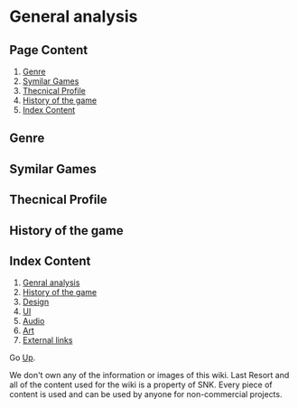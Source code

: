 # **General analysis**
## **Page Content**
1. [Genre](https://github.com/ericlr1/Proyecto_1_Guerrilla-War/blob/gh-pages/Intro.md#genre)
2. [Symilar Games](https://github.com/ericlr1/Proyecto_1_Guerrilla-War/blob/gh-pages/Intro.md#symilar-games)
3. [Thecnical Profile](https://github.com/ericlr1/Proyecto_1_Guerrilla-War/blob/gh-pages/Intro.md#thecnical-profile)
4. [History of the game](https://github.com/ericlr1/Proyecto_1_Guerrilla-War/blob/gh-pages/Intro.md#history-of-the-game)
5. [Index Content](https://github.com/ericlr1/Proyecto_1_Guerrilla-War/blob/gh-pages/Intro.md#index-content)

## **Genre**

## **Symilar Games**

## **Thecnical Profile**

## **History of the game**

## **Index Content**

1. [Genral analysis]()
2. [History of the game]()
3. [Design]()
4. [UI](https://github.com/ericlr1/Proyecto_1_Guerrilla-War/blob/gh-pages/UI.md)
5. [Audio]()
6. [Art](https://github.com/ericlr1/Proyecto_1_Guerrilla-War/blob/gh-pages/Art.md#art)
7. [External links]()


Go [Up](https://github.com/ericlr1/Proyecto_1_Guerrilla-War/blob/gh-pages/general_analysis.md#general-analysis).

We don't own any of the information or images of this wiki. Last Resort and all of the content used for the wiki is a property of SNK. Every piece of content is used and can be used by anyone for non-commercial projects.
